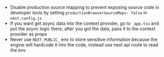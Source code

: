 - Disable production source mapping to prevent exposing source code in developer tools by setting `productionBrowserSourceMaps: false` in `next.config.js`
- If you want get async data into the context provider, go to `_app.tsx` and put the async logic there, after you got the data, pass it to the context provider as props
- Never use `NEXT_PUBLIC_` env to store sensitive information because the engine will hardcode it into the code, instead use next api route to read the env
